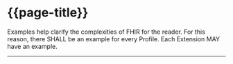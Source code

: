 # {{page-title}}

Examples help clarify the complexities of FHIR for the reader. For this reason, there SHALL be an example for every Profile. Each Extension MAY have an example.



---